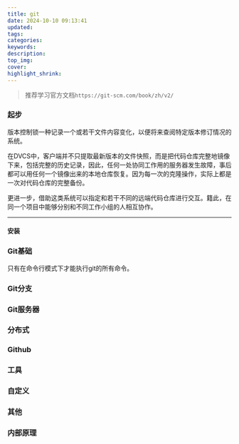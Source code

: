 ```yaml
---
title: git
date: 2024-10-10 09:13:41
updated:
tags:
categories:
keywords:
description:
top_img:
cover:
highlight_shrink:
---
```


> 推荐学习官方文档`https://git-scm.com/book/zh/v2/`

### 起步

版本控制锁一种记录一个或若干文件内容变化，以便将来查阅特定版本修订情况的系统。

在DVCS中，客户端并不只提取最新版本的文件快照，而是把代码仓库完整地镜像下来，包括完整的历史记录，因此，任何一处协同工作用的服务器发生故障，事后都可以用任何一个镜像出来的本地仓库恢复。因为每一次的克隆操作，实际上都是一次对代码仓库的完整备份。

更进一步，借助这类系统可以指定和若干不同的远端代码仓库进行交互。籍此，在同一个项目中能够分别和不同工作小组的人相互协作。

---

#### 安装



### Git基础

只有在命令行模式下才能执行git的所有命令。



### Git分支

### Git服务器

### 分布式

### Github

### 工具

### 自定义

### 其他

### 内部原理
